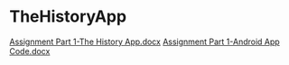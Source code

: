 # TheHistoryApp
[Assignment Part 1-The History App.docx](https://github.com/user-attachments/files/16986063/Assignment.Part.1-The.History.App.docx)
[Assignment Part 1-Android App Code.docx](https://github.com/user-attachments/files/16986091/Assignment.Part.1-Android.App.Code.docx)
